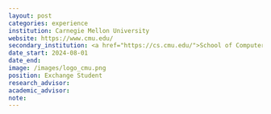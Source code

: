 ```yaml
---
layout: post
categories: experience
institution: Carnegie Mellon University
website: https://www.cmu.edu/
secondary_institution: <a href="https://cs.cmu.edu/">School of Computer Science</a>
date_start: 2024-08-01
date_end: 
image: /images/logo_cmu.png
position: Exchange Student
research_advisor: 
academic_advisor: 
note: 
---
```

